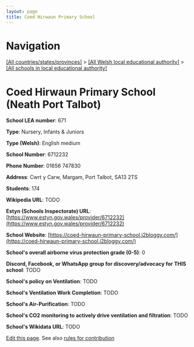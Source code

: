 ```yaml
---
layout: page
title: Coed Hirwaun Primary School
---
```

# Navigation

[[All countries/states/provinces]](../../..) > [[All Welsh local educational authority]](../..) > [[All schools in local educational authority]](..)

# Coed Hirwaun Primary School (Neath Port Talbot)

**School LEA number**: 671

**Type**: Nursery, Infants & Juniors

**Type (Welsh)**: English medium

**School Number**: 6712232

**Phone Number**: 01656 747830

**Address**: Cwrt y Carw, Margam, Port Talbot, SA13 2TS

**Students**: 174

**Wikipedia URL**: TODO

**Estyn (Schools Inspectorate) URL**: [https://www.estyn.gov.wales/provider/6712232](https://www.estyn.gov.wales/provider/6712232)

**School Website**: [https://coed-hirwaun-primary-school.j2bloggy.com/](https://coed-hirwaun-primary-school.j2bloggy.com/)

**School's overall airborne virus protection grade (0-5)**: 0

**Discord, Facebook, or WhatsApp group for discovery/advocacy for THIS school**: TODO

**School's policy on Ventilation**: TODO

**School's Ventilation Work Completion**: TODO

**School's Air-Purification**: TODO

**School's CO2 monitoring to actively drive ventilation and filtration**: TODO

**School's Wikidata URL**: TODO




[Edit this page](https://github.com/VentilationProject/Wales/edit/prif/./Neath_Port_Talbot/Coed_Hirwaun_Primary_School.md). See also [rules for contribution](../../../contribution-rules/)